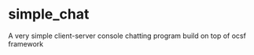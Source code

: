 simple_chat
===========

A very simple client-server console chatting program build on top of ocsf framework

